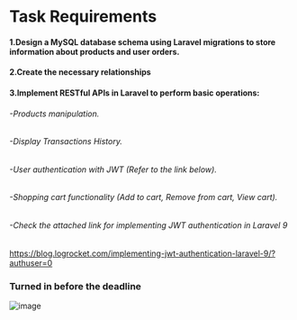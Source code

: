 
<h1>Task Requirements</h1>


#### 1.Design a MySQL database schema using Laravel migrations to store information about products and user orders.

#### 2.Create the necessary relationships

#### 3.Implement RESTful APIs in Laravel to perform basic operations:

###### -Products manipulation.

###### -Display Transactions History.

###### -User authentication with JWT (Refer to the link below). 

###### -Shopping cart functionality (Add to cart, Remove from cart, View cart).

###### -Check the attached link for implementing JWT authentication in Laravel 9
 https://blog.logrocket.com/implementing-jwt-authentication-laravel-9/?authuser=0 

 
### Turned in before the deadline

![image](https://github.com/GhadeerZahwe/ecommerce/assets/88279980/d2ff2cc5-d9fd-4c0c-b33e-87097cf99b77)

